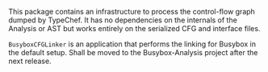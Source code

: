 This package contains an infrastructure to process the
control-flow graph dumped by TypeChef. It has no dependencies
on the internals of the Analysis or AST but works entirely
on the serialized CFG and interface files.

`BusyboxCFGLinker` is an application that performs the linking for
Busybox in the default setup. Shall be moved to the Busybox-Analysis
project after the next release.

